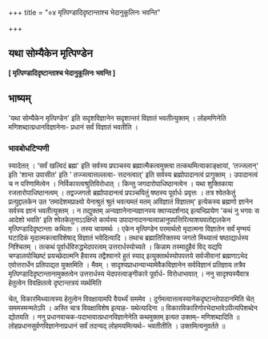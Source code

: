 +++
title = "०४ मृत्पिण्डादिदृष्टान्ताश्च भेदानुकूलिनः भवन्ति"

+++


## यथा सोम्यैकेन मृत्पिण्डेन

**\[ मृत्पिण्डादिदृष्टान्ताश्च भेदानुकूलिनः भवन्ति \]**

## **भाष्यम्**

'यथा सोम्यैकेन मृत्पिण्डेन' इति सदृशविज्ञानेन सदृशान्तरं विज्ञातं भवतीत्युक्तम् । लोहमणिनेति मणिशब्दात्प्रधानविज्ञानेना- प्रधानं सर्वं विज्ञातं भवतीति ।

### **भावबोधटिप्पणी**

स्यादेतत् । ‘सर्वं खल्विदं ब्रह्म' इति सर्वस्य प्रपञ्चस्य ब्रह्मात्मैकत्वमुक्त्वा तत्कथमित्याकाङ्क्षायां, ‘तज्जलान्' इति 'शान्त उपासीत' इति ' तज्जत्वात्तल्लत्वा- त्तदनत्वात्' इति सर्वस्य ब्रह्मोपादानत्वं प्रागुक्तम् । उपादानत्वं च न परिणामित्वेन । निर्विकारत्वश्रुतिविरोधात् । किन्तु जगदारोपाधिष्ठानत्वेन । यथा शुक्तिकाया रजतारोपाधिष्ठानत्वम् । तद्वज्जगतो ब्रह्मोपादानत्वं प्रपञ्चयितुं षष्ठस्य पूर्वार्धः प्रवृत्तः । तत्र श्वेतकेतुं प्रत्युद्दालकेन उत ‘तमादेशमप्राक्ष्यो येनाश्रुतं श्रुतं भवत्यमतं मतम् अविज्ञातं विज्ञातम्' इत्येकस्य ब्रह्मणो ज्ञानेन सर्वस्य ज्ञानं भवतीत्युक्तम् । न तद्युक्तम् अन्यज्ञानेनान्यज्ञानस्य क्वाप्यदर्शनाद् इत्यभिप्रायेण 'कथं नु भगवः स आदेशो भवति' इति श्वेतकेतुनाऽऽक्षिप्ते कार्यस्य उपादानादनन्यत्वान्नानुपपत्तिरित्याशयवतोद्दालकेन मृत्पिण्डादिदृष्टान्ताः कथिताः । तस्य चायमर्थः । एकेन मृत्पिण्डेन परमार्थतो मृदात्मना विज्ञातेन सर्वं मृण्मयं घटादिकं मृदात्मकत्वाविशेषाद् विज्ञातं भवेदित्यादि । तथाच ब्रह्मातिरिक्तस्य जगतो मिथ्यात्वं षष्ठाद्यार्धस्य निश्चितम् । तत्कथं पूर्वार्धविरुद्धभेदपरत्वम् उत्तरार्धस्योच्यते । किन्नाम तस्मादुहैवं विद् यद्यपि चण्डालयोच्छिष्टं प्रयच्छेदात्मनि हैवास्य तद्वैश्वानरे हुतं स्याद् इत्युक्तार्थस्योपपत्तये सर्वजीवानां ब्रह्मणाऽभेद एवोत्तरार्धेन प्रतिपाद्यत युक्तमिति । मैवम् । सादृश्यप्राधान्याभ्यामेवैकविज्ञानेन सर्वविज्ञानं प्रतिज्ञाय तत्रैव मृत्पिण्डादिदृष्टान्तानामुक्तत्वेन उत्तरार्धस्य भेदपरत्वाङ्गीकारे पूर्वार्ध- विरोधाभावात् । ननु सादृश्यस्यैवात्र हेतुत्वेन विवक्षितत्वे दृष्टान्तत्रयं व्यर्थमिति

चेत्, विकारमिथ्यात्वस्य हेतुत्वेन विवक्षायामपि वैयर्थ्यं सममेव । दुर्गमत्वात्तत्वस्यानेकदृष्टान्तोपादानमिति चेत् सममस्मन्मतेऽपि । अस्ति चात्र विवक्षाविशेष इत्याह- यथेत्यादिना ॥ विकारविकारिणोरभेदाभावेऽपीत्यपिशब्देन द्योतयति । ननु प्रधानवाचक-पदाभावात्प्रधानविज्ञानेनेति कथमुक्तम् इत्यत उक्तम्– मणिशब्दादिति ॥ लोहप्रधानसुर्वणविज्ञानेनाप्रधानं सर्वं तदन्यद् लोहमयमित्यर्थः- भवतीतीति । उक्तमित्यनुवर्तते ॥

